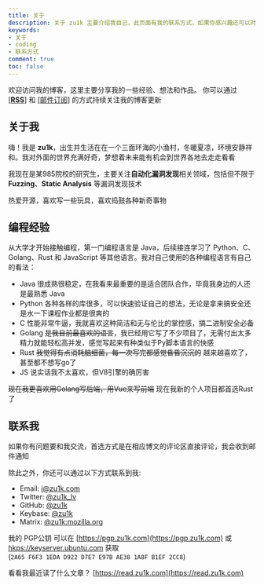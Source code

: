 ```yaml
---
title: 关于
description: 关于 zu1k 主要介绍我自己，此页面有我的联系方式，如果你感兴趣还可以对我进行打赏
keywords:
- 关于
- coding
- 联系方式
comment: true
toc: false
---
```


欢迎访问我的博客，这里主要分享我的一些经验、想法和作品。
你可以通过 [[**RSS**]](https://zu1k.com/index.xml) 和 [[邮件订阅]](https://feedburner.google.com/fb/a/mailverify?uri=zu1k) 的方式持续关注我的博客更新

## 关于我

嗨！我是 **zu1k**，出生并生活在在一个三面环海的小渔村，冬暖夏凉，环境安静祥和。我对外面的世界充满好奇，梦想着未来能有机会到世界各地去走走看看

我现在是某985院校的研究生，主要关注**自动化漏洞发现**相关领域，包括但不限于 **Fuzzing**、**Static Analysis** 等漏洞发现技术

热爱开源，喜欢写一些玩具，喜欢捣鼓各种新奇事物

## 编程经验

从大学才开始接触编程，第一门编程语言是 Java，后续接连学习了 Python、C、Golang、Rust 和 JavaScript 等其他语言。我对自己使用的各种编程语言有自己的看法：

- Java 很成熟很稳定，在我看来最重要的是适合团队合作，毕竟我身边的人还是最熟悉 Java
- Python 各种各样的库很多，可以快速验证自己的想法，无论是拿来搞安全还是水一下课程作业都是很爽的
- C 性能非常牛逼，我就喜欢这种简洁和无与伦比的掌控感，搞二进制安全必备
- Golang ~~是我目前最喜欢的语言~~，我已经用它写了不少项目了，无需付出太多精力就能轻松高并发，感觉写起来有种类似于Py脚本语言的快感
- Rust ~~我觉得有点消耗脑细菌，每一次写完都感觉昏昏沉沉的~~ 越来越喜欢了，甚至都不想写go了
- JS 说实话我不太喜欢，但V8引擎的确厉害

~~现在我更喜欢用Golang写后端，用Vue来写前端~~ 现在我新的个人项目都首选Rust了

## 联系我

如果你有问题要和我交流，首选方式是在相应博文的评论区直接评论，我会收到邮件通知

除此之外，你还可以通过以下方式联系到我:

- Email: [i@zu1k.com](mailto:i@zu1k.com)
- Twitter: [@zu1k_lv](https://twitter.com/zu1k_lv)
- GitHub: [@zu1k](https://github.com/zu1k)
- Keybase: [@zu1k](https://keybase.io/zu1k)
- Matrix: [@zu1k:mozilla.org](https://matrix.to/#/@zu1k:mozilla.org)

我的 PGP公钥 可以在 [https://pgp.zu1k.com](https://pgp.zu1k.com) 或 [hkps://keyserver.ubuntu.com](https://keyserver.ubuntu.com/pks/lookup?op=get&search=0x2a65f6f31edad922d7e7e97bae381a8fb1ef2cc8) 获取  
(`2A65 F6F3 1EDA D922 D7E7 E97B AE38 1A8F B1EF 2CC8`)

看看我最近读了什么文章？ [https://read.zu1k.com](https://read.zu1k.com)
